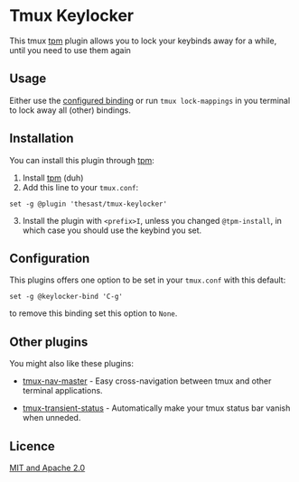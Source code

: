 Tmux Keylocker
=======

This tmux [tpm](https://github.com/tmux-plugins/tpm) plugin allows you to lock your keybinds away for a while, until you need to use them again
<!--
Preview
-------

![img/preview.gif](img/preview.gif)   -->

Usage
-----

Either use the [configured binding](#configuration) or run `tmux lock-mappings` in you terminal to lock away all (other) bindings.

Installation
------------

You can install this plugin through [tpm](https://github.com/tmux-plugins/tpm):
1. Install [tpm](https://github.com/tmux-plugins/tpm) (duh)  
2. Add this line to your `tmux.conf`:  
```tmux
set -g @plugin 'thesast/tmux-keylocker'
```
3. Install the plugin with `<prefix>I`, unless you changed `@tpm-install`, in which case you should use the keybind you set.

Configuration
-------------

This plugins offers one option to be set in your `tmux.conf` with this default:
```tmux
set -g @keylocker-bind 'C-g'
```
to remove this binding set this option to `None`.

Other plugins
-------------

You might also like these plugins:

  - [tmux-nav-master](https://github.com/TheSast/tmux-nav-master) - Easy cross-navigation between tmux and other terminal applications. 

  - [tmux-transient-status](https://github.com/TheSast/tmux-transient-status) - Automatically make your tmux status bar vanish when unneded. 

Licence
-------

[MIT and Apache 2.0](COPYRIGHT.md)
